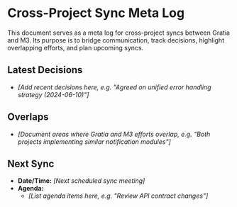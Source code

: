 # Cross-Project Sync Meta Log

This document serves as a meta log for cross-project syncs between Gratia and M3. Its purpose is to bridge communication, track decisions, highlight overlapping efforts, and plan upcoming syncs.

## Latest Decisions

- _[Add recent decisions here, e.g. "Agreed on unified error handling strategy (2024-06-10)"]_

## Overlaps

- _[Document areas where Gratia and M3 efforts overlap, e.g. "Both projects implementing similar notification modules"]_

## Next Sync

- **Date/Time:** _[Next scheduled sync meeting]_
- **Agenda:**
  - _[List agenda items here, e.g. "Review API contract changes"]_
